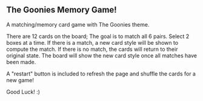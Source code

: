 The Goonies Memory Game! 
------------------------


A matching/memory card game with The Goonies theme.



There are 12 cards on the board; The goal is to match all 6 pairs. 
Select 2 boxes at a time. If there is a match, a new card style will be shown to compute the match.
If there is no match, the cards will return to their original state.
The board will show the new card style once all matches have been made.

A "restart" button is included to refresh the page and shuffle the cards for a new game!




Good Luck! :)

